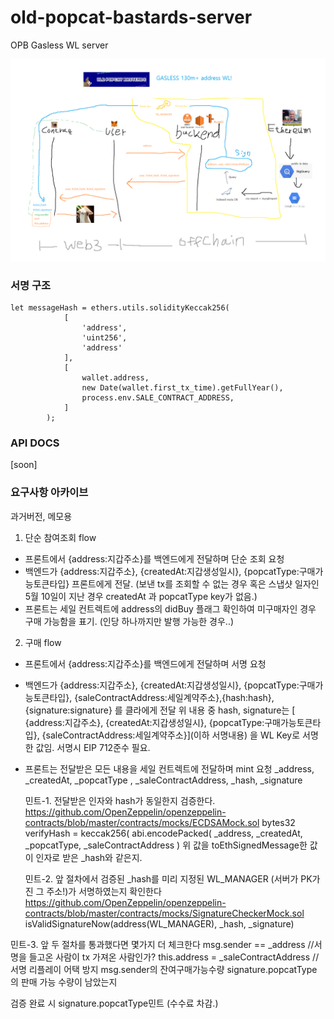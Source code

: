# old-popcat-bastards-server
OPB Gasless WL server

![opb-flow](./image/opb-flow.png)

### 서명 구조
```
let messageHash = ethers.utils.solidityKeccak256(
            [
                'address',
                'uint256',
                'address'
            ],
            [
                wallet.address,
                new Date(wallet.first_tx_time).getFullYear(),
                process.env.SALE_CONTRACT_ADDRESS,
            ]
        );
```

### API DOCS
 [soon]
   
### 요구사항 아카이브
과거버전, 메모용


1. 단순 참여조회 flow
- 프론트에서 {address:지갑주소}를 백엔드에게 전달하며 단순 조회 요청
- 백엔드가 {address:지갑주소}, {createdAt:지갑생성일시}, {popcatType:구매가능토큰타입} 프론트에게 전달.
  (보낸 tx를 조회할 수 없는 경우 혹은 스냅샷 일자인 5월 10일이 지난 경우 createdAt 과 popcatType key가 없음.)
- 프론트는 세일 컨트렉트에 address의 didBuy 플래그 확인하여 미구매자인 경우 구매 가능함을 표기. (인당 하나까지만 발행 가능한 경우..)

2. 구매 flow
- 프론트에서 {address:지갑주소}를 백엔드에게 전달하며 서명 요청
- 백엔드가 {address:지갑주소}, {createdAt:지갑생성일시}, {popcatType:구매가능토큰타입}, {saleContractAddress:세일계약주소},{hash:hash}, {signature:signature} 를 클라에게 전달
  위 내용 중 hash, signature는 [ {address:지갑주소}, {createdAt:지갑생성일시}, {popcatType:구매가능토큰타입}, {saleContractAddress:세일계약주소}](이하 서명내용) 을 WL Key로 서명한 값임. 서명시 EIP 712준수 필요.
-  프론트는 전달받은 모든 내용을 세일 컨트렉트에 전달하며 mint 요청
   _address, _createdAt, _popcatType , _saleContractAddress, _hash, _signature

   민트-1. 전달받은 인자와 hash가 동일한지 검증한다.
   https://github.com/OpenZeppelin/openzeppelin-contracts/blob/master/contracts/mocks/ECDSAMock.sol
   bytes32 verifyHash = keccak256(
   abi.encodePacked(
   _address,
   _createdAt,
   _popcatType,
   _saleContractAddress
   )
   위 값을 toEthSignedMessage한 값이 인자로 받은 _hash와 같은지.

   민트-2. 앞 절차에서 검증된 _hash를 미리 지정된 WL_MANAGER (서버가 PK가진 그 주소!)가 서명하였는지 확인한다
   https://github.com/OpenZeppelin/openzeppelin-contracts/blob/master/contracts/mocks/SignatureCheckerMock.sol
   isValidSignatureNow(address(WL_MANAGER), _hash, _signature)


 민트-3. 앞 두 절차를 통과했다면 몇가지 더 체크한다
 msg.sender == _address //서명을 들고온 사람이 tx 가져온 사람인가?
 this.address = _saleContractAddress //서명 리플레이 어택 방지
 msg.sender의 잔여구매가능수량
 signature.popcatType 의 판매 가능 수량이 남았는지
 

 검증 완료 시 signature.popcatType민트 (수수료 차감.)